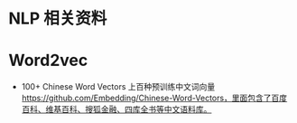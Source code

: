 # NLP 相关资料

# Word2vec

- 100+ Chinese Word Vectors 上百种预训练中文词向量 https://github.com/Embedding/Chinese-Word-Vectors，里面包含了百度百科、维基百科、搜狐金融、四库全书等中文语料库。